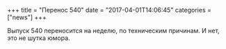 +++
title = "Перенос 540"
date = "2017-04-01T14:06:45"
categories = ["news"]
+++

Выпуск 540 переносится на неделю, по техническим причинам.
И нет, это не шутка юмора.
